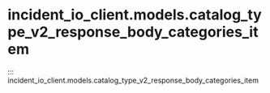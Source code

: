 # incident_io_client.models.catalog_type_v2_response_body_categories_item

::: incident_io_client.models.catalog_type_v2_response_body_categories_item
